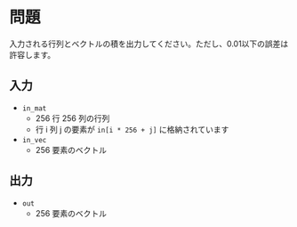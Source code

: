 # 問題

入力される行列とベクトルの積を出力してください。ただし、0.01以下の誤差は許容します。

## 入力

* `in_mat`
  * 256 行 256 列の行列
  * 行 i 列 j の要素が `in[i * 256 + j]` に格納されています
* `in_vec`
  * 256 要素のベクトル

## 出力

* `out`
  * 256 要素のベクトル
